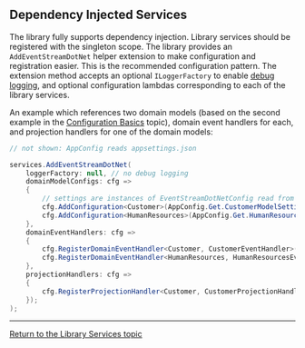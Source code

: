 ## Dependency Injected Services

The library fully supports dependency injection. Library services should be registered with the singleton scope. The library provides an `AddEventStreamDotNet` helper extension to make configuration and registration easier. This is the recommended configuration pattern. The extension method accepts an optional `ILoggerFactory` to enable [debug logging](services_logging.md), and optional configuration lambdas corresponding to each of the library services.

An example which references two domain models (based on the second example in the [Configuration Basics](configuration_basics.md) topic), domain event handlers for each, and projection handlers for one of the domain models:

```csharp
// not shown: AppConfig reads appsettings.json

services.AddEventStreamDotNet(
    loggerFactory: null, // no debug logging
    domainModelConfigs: cfg =>
    {
        // settings are instances of EventStreamDotNetConfig read from appsettings.json
        cfg.AddConfiguration<Customer>(AppConfig.Get.CustomerModelSettings);
        cfg.AddConfiguration<HumanResources>(AppConfig.Get.HumanResourcesModelSettings);
    },
    domainEventHandlers: cfg =>
    {
        cfg.RegisterDomainEventHandler<Customer, CustomerEventHandler>();
        cfg.RegisterDomainEventHandler<HumanResources, HumanResourcesEventHandler>();
    },
    projectionHandlers: cfg =>
    {
        cfg.RegisterProjectionHandler<Customer, CustomerProjectionHandler>();
    });
);
```

---

[Return to the Library Services topic](services.md)
